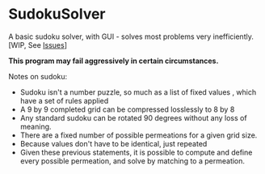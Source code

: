 # SudokuSolver
A basic sudoku solver, with GUI - solves most problems very inefficiently. [WIP, See [Issues](https://github.com/ir-g/SudokuSolver/issues)]

**This program may fail aggressively in certain circumstances.**


Notes on sudoku:
* Sudoku isn't a number puzzle, so much as a list of fixed values
, which have a set of rules applied
* A 9 by 9 completed grid can be compressed losslessly to 8 by 8
* Any standard sudoku can be rotated 90 degrees without
any loss of meaning.
* There are a fixed number of possible permeations for a given
grid size. 
* Because values don't have to be identical, just repeated
* Given these previous statements, it is possible to compute and 
define every possible permeation, and solve by matching to a 
permeation.
